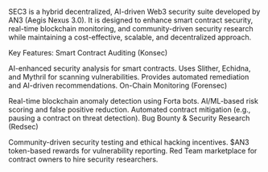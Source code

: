 SEC3 is a hybrid decentralized, AI-driven Web3 security suite developed by AN3 (Aegis Nexus 3.0). It is designed to enhance smart contract security, real-time blockchain monitoring, and community-driven security research while maintaining a cost-effective, scalable, and decentralized approach.

Key Features:
Smart Contract Auditing (Konsec)

AI-enhanced security analysis for smart contracts.
Uses Slither, Echidna, and Mythril for scanning vulnerabilities.
Provides automated remediation and AI-driven recommendations.
On-Chain Monitoring (Forensec)

Real-time blockchain anomaly detection using Forta bots.
AI/ML-based risk scoring and false positive reduction.
Automated contract mitigation (e.g., pausing a contract on threat detection).
Bug Bounty & Security Research (Redsec)

Community-driven security testing and ethical hacking incentives.
$AN3 token-based rewards for vulnerability reporting.
Red Team marketplace for contract owners to hire security researchers.
